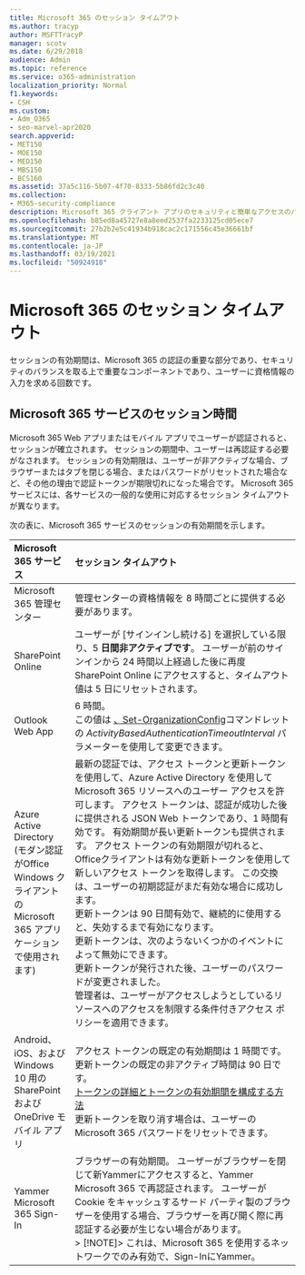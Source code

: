 ```yaml
---
title: Microsoft 365 のセッション タイムアウト
ms.author: tracyp
author: MSFTTracyP
manager: scotv
ms.date: 6/29/2018
audience: Admin
ms.topic: reference
ms.service: o365-administration
localization_priority: Normal
f1.keywords:
- CSH
ms.custom:
- Adm_O365
- seo-marvel-apr2020
search.appverid:
- MET150
- MOE150
- MED150
- MBS150
- BCS160
ms.assetid: 37a5c116-5b07-4f70-8333-5b86fd2c3c40
ms.collection:
- M365-security-compliance
description: Microsoft 365 クライアント アプリのセキュリティと簡単なアクセスのバランスを取るセッション タイムアウトの使い方について説明します。
ms.openlocfilehash: b85ed8a45727e8a8eed2537fa2233125cd05ece7
ms.sourcegitcommit: 27b2b2e5c41934b918cac2c171556c45e36661bf
ms.translationtype: MT
ms.contentlocale: ja-JP
ms.lasthandoff: 03/19/2021
ms.locfileid: "50924918"
---
```

# <a name="session-timeouts-for-microsoft-365"></a>Microsoft 365 のセッション タイムアウト

セッションの有効期間は、Microsoft 365 の認証の重要な部分であり、セキュリティのバランスを取る上で重要なコンポーネントであり、ユーザーに資格情報の入力を求める回数です。

## <a name="session-times-for-microsoft-365-services"></a>Microsoft 365 サービスのセッション時間

Microsoft 365 Web アプリまたはモバイル アプリでユーザーが認証されると、セッションが確立されます。 セッションの期間中、ユーザーは再認証する必要がなされます。 セッションの有効期限は、ユーザーが非アクティブな場合、ブラウザーまたはタブを閉じる場合、またはパスワードがリセットされた場合など、その他の理由で認証トークンが期限切れになった場合です。 Microsoft 365 サービスには、各サービスの一般的な使用に対応するセッション タイムアウトが異なります。

次の表に、Microsoft 365 サービスのセッションの有効期間を示します。

| Microsoft 365 サービス | セッション タイムアウト |
|:-----|:-----|
|Microsoft 365 管理センター  <br/> |管理センターの資格情報を 8 時間ごとに提供する必要があります。  <br/> |
|SharePoint Online  <br/> |ユーザーが [サインインし続ける] を選択している限り、5 **日間非アクティブです**。 ユーザーが前のサインインから 24 時間以上経過した後に再度 SharePoint Online にアクセスすると、タイムアウト値は 5 日にリセットされます。  <br/> |
|Outlook Web App  <br/> |6 時間。  <br/> この値は [、Set-OrganizationConfig](/powershell/module/exchange/set-organizationconfig)コマンドレットの _ActivityBasedAuthenticationTimeoutInterval_ パラメーターを使用して変更できます。  <br/> |
|Azure Active Directory  <br/> (モダン認証がOffice Windows クライアントの Microsoft 365 アプリケーションで使用されます)  <br/> | 最新の認証では、アクセス トークンと更新トークンを使用して、Azure Active Directory を使用して Microsoft 365 リソースへのユーザー アクセスを許可します。 アクセス トークンは、認証が成功した後に提供される JSON Web トークンであり、1 時間有効です。 有効期間が長い更新トークンも提供されます。 アクセス トークンの有効期限が切れると、Officeクライアントは有効な更新トークンを使用して新しいアクセス トークンを取得します。 この交換は、ユーザーの初期認証がまだ有効な場合に成功します。  <br/>  更新トークンは 90 日間有効で、継続的に使用すると、失効するまで有効になります。  <br/>  更新トークンは、次のようないくつかのイベントによって無効にできます。  <br/>  更新トークンが発行された後、ユーザーのパスワードが変更されました。  <br/>  管理者は、ユーザーがアクセスしようとしているリソースへのアクセスを制限する条件付きアクセス ポリシーを適用できます。  <br/> |
|Android、iOS、および Windows 10 用の SharePoint および OneDrive モバイル アプリ  <br/> |アクセス トークンの既定の有効期間は 1 時間です。 更新トークンの既定の非アクティブ時間は 90 日です。  <br/> [トークンの詳細とトークンの有効期間を構成する方法](/azure/active-directory/active-directory-configurable-token-lifetimes) <br/> 更新トークンを取り消す場合は、ユーザーの Microsoft 365 パスワードをリセットできます。  <br/> |
|Yammer Microsoft 365 Sign-In  <br/> |ブラウザーの有効期間。 ユーザーがブラウザーを閉じて新Yammerにアクセスすると、Yammer Microsoft 365 で再認証されます。 ユーザーが Cookie をキャッシュするサード パーティ製のブラウザーを使用する場合、ブラウザーを再び開く際に再認証する必要が生じない場合があります。  <br/> > [!NOTE]> これは、Microsoft 365 を使用するネットワークでのみ有効で、Sign-InにYammer。           |